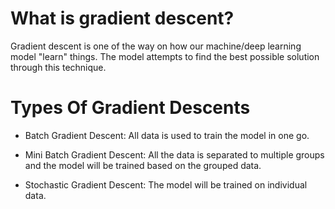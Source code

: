 # What is gradient descent?

Gradient descent is one of the way on how our machine/deep learning model "learn" things. The model attempts to find the best possible solution through this technique.

# Types Of Gradient Descents

* Batch Gradient Descent: All data is used to train the model in one go.

* Mini Batch Gradient Descent: All the data is separated to multiple groups and the model will be trained based on the grouped data.

* Stochastic Gradient Descent: The model will be trained on individual data.


